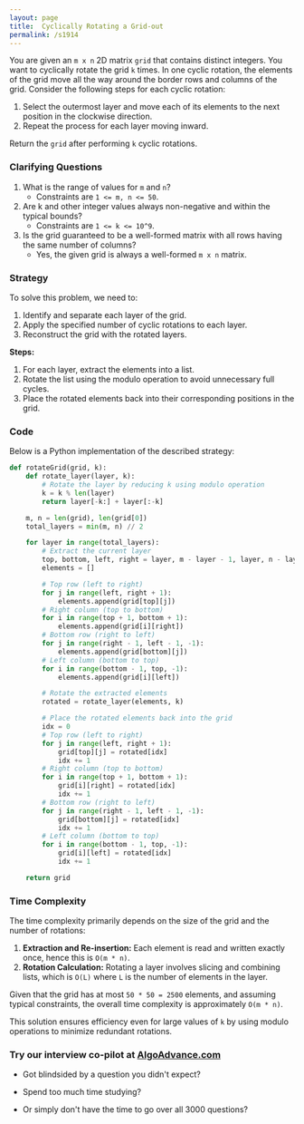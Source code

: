 ```yaml
---
layout: page
title:  Cyclically Rotating a Grid-out
permalink: /s1914
---
```

You are given an `m x n` 2D matrix `grid` that contains distinct integers. You want to cyclically rotate the grid `k` times. In one cyclic rotation, the elements of the grid move all the way around the border rows and columns of the grid. Consider the following steps for each cyclic rotation:

1. Select the outermost layer and move each of its elements to the next position in the clockwise direction.
2. Repeat the process for each layer moving inward.

Return the `grid` after performing `k` cyclic rotations.

### Clarifying Questions
1. What is the range of values for `m` and `n`?
   - Constraints are `1 <= m, n <= 50`.
2. Are k and other integer values always non-negative and within the typical bounds?
   - Constraints are `1 <= k <= 10^9`.
3. Is the grid guaranteed to be a well-formed matrix with all rows having the same number of columns?
   - Yes, the given grid is always a well-formed `m x n` matrix.

### Strategy
To solve this problem, we need to:
1. Identify and separate each layer of the grid.
2. Apply the specified number of cyclic rotations to each layer.
3. Reconstruct the grid with the rotated layers.

**Steps:**
1. For each layer, extract the elements into a list.
2. Rotate the list using the modulo operation to avoid unnecessary full cycles.
3. Place the rotated elements back into their corresponding positions in the grid.

### Code
Below is a Python implementation of the described strategy:

```python
def rotateGrid(grid, k):
    def rotate_layer(layer, k):
        # Rotate the layer by reducing k using modulo operation
        k = k % len(layer)
        return layer[-k:] + layer[:-k]

    m, n = len(grid), len(grid[0])
    total_layers = min(m, n) // 2

    for layer in range(total_layers):
        # Extract the current layer
        top, bottom, left, right = layer, m - layer - 1, layer, n - layer - 1
        elements = []

        # Top row (left to right)
        for j in range(left, right + 1):
            elements.append(grid[top][j])
        # Right column (top to bottom)
        for i in range(top + 1, bottom + 1):
            elements.append(grid[i][right])
        # Bottom row (right to left)
        for j in range(right - 1, left - 1, -1):
            elements.append(grid[bottom][j])
        # Left column (bottom to top)
        for i in range(bottom - 1, top, -1):
            elements.append(grid[i][left])

        # Rotate the extracted elements
        rotated = rotate_layer(elements, k)

        # Place the rotated elements back into the grid
        idx = 0
        # Top row (left to right)
        for j in range(left, right + 1):
            grid[top][j] = rotated[idx]
            idx += 1
        # Right column (top to bottom)
        for i in range(top + 1, bottom + 1):
            grid[i][right] = rotated[idx]
            idx += 1
        # Bottom row (right to left)
        for j in range(right - 1, left - 1, -1):
            grid[bottom][j] = rotated[idx]
            idx += 1
        # Left column (bottom to top)
        for i in range(bottom - 1, top, -1):
            grid[i][left] = rotated[idx]
            idx += 1

    return grid
```

### Time Complexity
The time complexity primarily depends on the size of the grid and the number of rotations:
1. **Extraction and Re-insertion:** Each element is read and written exactly once, hence this is `O(m * n)`.
2. **Rotation Calculation:** Rotating a layer involves slicing and combining lists, which is `O(L)` where `L` is the number of elements in the layer.

Given that the grid has at most `50 * 50 = 2500` elements, and assuming typical constraints, the overall time complexity is approximately `O(m * n)`. 

This solution ensures efficiency even for large values of `k` by using modulo operations to minimize redundant rotations.


### Try our interview co-pilot at [AlgoAdvance.com](https://algoAdvance.com)

- Got blindsided by a question you didn't expect?

- Spend too much time studying?

- Or simply don't have the time to go over all 3000 questions?


